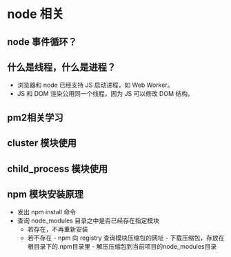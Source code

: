 # node 相关
## node 事件循环？

## 什么是线程，什么是进程？
- 浏览器和 node 已经支持 JS 启动进程，如 Web Worker。
- JS 和 DOM 渲染公用同一个线程，因为 JS 可以修改 DOM 结构。

## pm2相关学习

## cluster 模块使用

## child_process 模块使用

## npm 模块安装原理
- 发出 npm install 命令
- 查询 node_modules 目录之中是否已经存在指定模块
	- 若存在，不再重新安装
  - 若不存在
		- npm 向 registry 查询模块压缩包的网址
		- 下载压缩包，存放在根目录下的.npm目录里
		- 解压压缩包到当前项目的node_modules目录